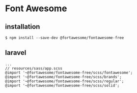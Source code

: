 # Font Awesome

## installation

```
$ npm install --save-dev @fortawesome/fontawesome-free
```

## laravel

```
...
// resources/sass/app.scss
@import '~@fortawesome/fontawesome-free/scss/fontawesome';
@import '~@fortawesome/fontawesome-free/scss/brands';
@import '~@fortawesome/fontawesome-free/scss/regular';
@import '~@fortawesome/fontawesome-free/scss/solid';
```
